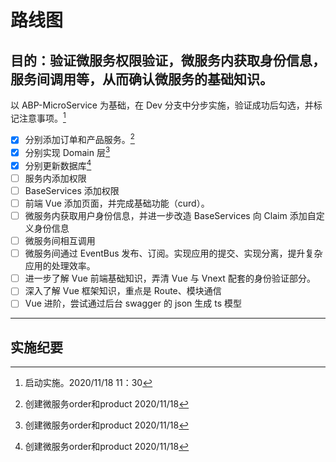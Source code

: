 # 路线图

## 目的：验证微服务权限验证，微服务内获取身份信息，服务间调用等，从而确认微服务的基础知识。

以 ABP-MicroService 为基础，在 Dev 分支中分步实施，验证成功后勾选，并标记注意事项。[^1]

- [x] 分别添加订单和产品服务。[^2]
- [x] 分别实现 Domain 层[^2]
- [x] 分别更新数据库[^2]
- [ ] 服务内添加权限
- [ ] BaseServices 添加权限
- [ ] 前端 Vue 添加页面，并完成基础功能（curd）。
- [ ] 微服务内获取用户身份信息，并进一步改造 BaseServices 向 Claim 添加自定义身份信息
- [ ] 微服务间相互调用
- [ ] 微服务间通过 EventBus 发布、订阅。实现应用的提交、实现分离，提升复杂应用的处理效率。
- [ ] 进一步了解 Vue 前端基础知识，弄清 Vue 与 Vnext 配套的身份验证部分。
- [ ] 深入了解 Vue 框架知识，重点是 Route、模块通信
- [ ] Vue 进阶，尝试通过后台 swagger 的 json 生成 ts 模型

---
## 实施纪要

 [^1]: 启动实施。2020/11/18 11：30
 [^2]: 创建微服务order和product 2020/11/18
